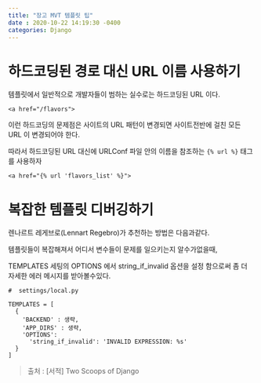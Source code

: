 ```yaml
---
title: "장고 MVT 템플릿 팁"
date : 2020-10-22 14:19:30 -0400
categories: Django
---
```


# 하드코딩된 경로 대신 URL 이름 사용하기


템플릿에서 일반적으로 개발자들이 범하는 실수로는 하드코딩된 URL 이다.

```
<a href="/flavors">
```

이런 하드코딩의 문제점은 사이트의 URL 패턴이 변경되면 사이트전반에 걸친 모든 URL 이 변경되어야 한다.

따라서 하드코딩된 URL 대신에 URLConf 파일 안의 이름을 참조하는 ```{% url %}``` 태그를 사용하자

```<a href="{% url 'flavors_list' %}">```


# 복잡한 템플릿 디버깅하기

렌나르트 레게브로(Lennart Regebro)가 추천하는 방법은 다음과같다.

템플릿들이 복잡해져서 어디서 변수들이 문제를 일으키는지 알수가없을때,

TEMPLATES 세팅의 OPTIONS 에서 string_if_invalid 옵션을 설정 함으로써 좀 더 자세한 에러 메시지를 받아볼수있다.

```
#  settings/local.py

TEMPLATES = [
  {
    'BACKEND' : 생략,
    'APP_DIRS' : 생략,
    'OPTIONS':
      'string_if_invalid': 'INVALID EXPRESSION: %s'
  }
]
```

> 출처 : [서적] Two Scoops of Django
